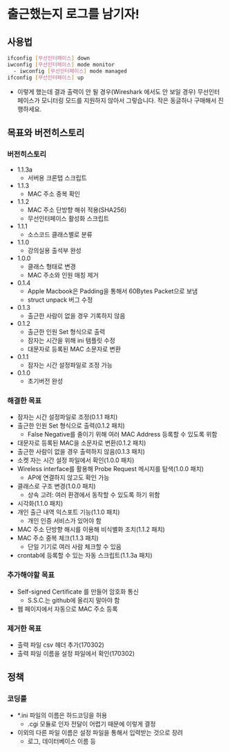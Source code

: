 # 출근했는지 로그를 남기자!

## 사용법
  ```bash
  ifconfig [무선인터페이스] down
  iwconfig [무선인터페이스] mode monitor
    - iwconfig [무선인터페이스] mode managed
  ifconfig [무선인터페이스] up
  ```
  - 이렇게 했는데 결과 출력이 안 될 경우(Wireshark 에서도 안 보일 경우)
    무선인터페이스가 모니터링 모드를 지원하지 않아서 그렇습니다.
    작은 동글하나 구매해서 진행하세요.

## 목표와 버전히스토리

### 버전히스토리
  - 1.1.3a
    - 서버용 크론탭 스크립트
  - 1.1.3
    - MAC 주소 중복 확인
  - 1.1.2
    - MAC 주소 단방향 해쉬 적용(SHA256)
    - 무선인터페이스 활성화 스크립트
  - 1.1.1
    - 소스코드 클래스별로 분류
  - 1.1.0
    - 강의실용 출석부 완성
  - 1.0.0
    - 클래스 형태로 변경
    - MAC 주소와 인원 매칭 제거
  - 0.1.4
    - Apple Macbook은 Padding을 통해서 60Bytes Packet으로 보냄
    - struct unpack 버그 수정
  - 0.1.3
    - 출근한 사람이 없을 경우 기록하지 않음
  - 0.1.2
    - 출근한 인원 Set 형식으로 출력
    - 잠자는 시간을 위해 ini 템플릿 수정
    - 대문자로 등록된 MAC 소문자로 변환
  - 0.1.1
    - 잠자는 시간 설정파일로 조정 가능
  - 0.1.0
    - 초기버전 완성

### 해결한 목표
  - 잠자는 시간 설정파일로 조정(0.1.1 패치)
  - 출근한 인원 Set 형식으로 출력(0.1.2 패치)
    - False Negative를 줄이기 위해 여러 MAC Address 등록할 수 있도록 위함
  - 대문자로 등록된 MAC을 소문자로 변환(0.1.2 패치)
  - 출근한 사람이 없을 경우 출력하지 않음(0.1.3 패치)
  - 소켓 자는 시간 설정 파일에서 확인(1.0.0 패치)
  - Wireless interface를 활용해 Probe Request 메시지를 탐색(1.0.0 패치)
    - AP에 연결하지 않고도 확인 가능
  - 클래스로 구조 변경(1.0.0 패치)
    - 상속 고려: 여러 환경에서 동작할 수 있도록 하기 위함
  - 시각화(1.1.0 패치)
  - 개인 출근 내역 익스포트 기능(1.1.0 패치)
    - 개인 인증 서비스가 있어야 함
  - MAC 주소 단방향 해시를 이용해 비식별화 조치(1.1.2 패치)
  - MAC 주소 중복 체크(1.1.3 패치)
    - 단일 기기로 여러 사람 체크할 수 있음
  - crontab에 등록할 수 있는 자동 스크립트(1.1.3a 패치)

### 추가해야할 목표
  - Self-signed Certificate 를 만들어 암호화 통신
    - S.S.C.는 github에 올리지 말아야 함
  - 웹 페이지에서 자동으로 MAC 주소 등록

### 제거한 목표
  - 출력 파일 csv 헤더 추가(170302)
  - 출력 파일 이름을 설정 파일에서 확인(170302)


## 정책

### 코딩룰
  - \*.ini 파일의 이름은 하드코딩을 허용
    - .cgi 모듈로 인자 전달이 어렵기 때문에 이렇게 결정
  - 이외의 다른 파일 이름은 설정 파일을 통해서 입력받는 것으로 장려
    - 로그, 데이터베이스 이름 등
